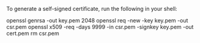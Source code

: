 To generate a self-signed certificate, run the following in your shell:


openssl genrsa -out key.pem  2048
openssl req -new -key key.pem -out csr.pem
openssl x509 -req -days 9999 -in csr.pem -signkey key.pem -out cert.pem
rm csr.pem